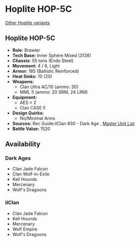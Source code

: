 # Hoplite HOP-5C 

[Other Hoplite variants](../hoplite.md) 

## Hoplite HOP-5C 

- **Role:** Brawler 
- **Tech Base:** Inner Sphere Mixed (3138) 
- **Chassis:** 55 tons (Endo Steel) 
- **Movement:** 4 / 6, Light 
- **Armor:** 185 (Ballistic Reinforced) 
- **Heat Sinks:** 10 (20) 
- **Weapons:** 
  - Clan Ultra AC/10 (ammo: 30) 
  - MML 5 (ammo: 20 SRM, 24 LRM) 
- **Equipment:** 
  - AES × 2 
  - Clan CASE II 
- **Design Quirks:** 
  - No/Minimal Arms 
- **Sources:** Rec Guide:ilClan #30 - Dark Age , [Master Unit List](http://masterunitlist.info/Unit/Details/9431) 
- **Battle Value:** 1520 

## Availability 

### Dark Ages 

- Clan Jade Falcon 
- Clan Wolf-in-Exile 
- Kell Hounds 
- Mercenary 
- Wolf's Dragoons 

### ilClan 

- Clan Jade Falcon 
- Kell Hounds 
- Mercenary 
- Wolf Empire 
- Wolf's Dragoons 

